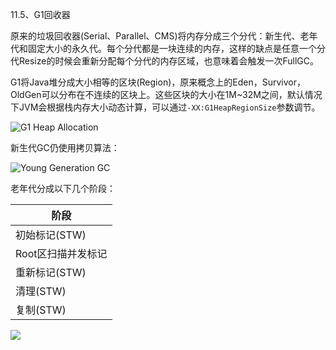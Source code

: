 11.5、G1回收器

原来的垃圾回收器(Serial、Parallel、CMS)将内存分成三个分代：新生代、老年代和固定大小的永久代。每个分代都是一块连续的内存，这样的缺点是任意一个分代Resize的时候会重新分配每个分代的内存区域，也意味着会触发一次FullGC。

G1将Java堆分成大小相等的区块(Region)，原来概念上的Eden，Survivor，OldGen可以分布在不连续的区块上。这些区块的大小在1M~32M之间，默认情况下JVM会根据栈内存大小动态计算，可以通过`-XX:G1HeapRegionSize`参数调节。

![G1 Heap Allocation](http://ww1.sinaimg.cn/large/bda5cd74ly1fxtzjxdbvmj20jp0d5jrk.jpg)

新生代GC仍使用拷贝算法：

![Young Generation GC](http://ww1.sinaimg.cn/large/bda5cd74ly1fxu08iimyyg20mi0cmgm2.gif)

老年代分成以下几个阶段：

| 阶段               |
| ------------------ |
| 初始标记(STW)      |
| Root区扫描并发标记 |
| 重新标记(STW)      |
| 清理(STW)          |
| 复制(STW)          |

![](http://ww1.sinaimg.cn/large/bda5cd74ly1fxu0kj27zvg20ml0evt9e.gif)

